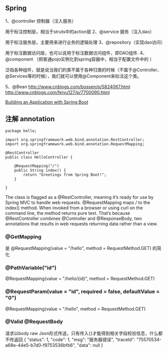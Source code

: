 ## Spring
1、@controller 控制器（注入服务）

用于标注控制层，相当于struts中的action层
2、@service 服务（注入dao）

用于标注服务层，主要用来进行业务的逻辑处理
3、@repository（实现dao访问）

用于标注数据访问层，也可以说用于标注数据访问组件，即DAO组件.
4、@component （把普通pojo实例化到spring容器中，相当于配置文件中的 
<bean id="" class=""/>）

泛指各种组件，就是说当我们的类不属于各种归类的时候（不属于@Controller、@Services等的时候），我们就可以使用@Component来标注这个类。

5、@Bean http://www.cnblogs.com/bossen/p/5824067.html
http://www.cnblogs.com/feiyu127/p/7700090.html

[Building an Application with Spring Boot](https://spring.io/guides/gs/spring-boot/#initial)
## 注解 annotation
```
package hello;

import org.springframework.web.bind.annotation.RestController;
import org.springframework.web.bind.annotation.RequestMapping;

@RestController
public class HelloController {

    @RequestMapping("/")
    public String index() {
        return "Greetings from Spring Boot!";
    }

}
```
The class is flagged as a @RestController, meaning it’s ready for use by Spring MVC to handle web requests. @RequestMapping maps / to the index() method. When invoked from a browser or using curl on the command line, the method returns pure text. 
That’s because @RestController combines @Controller and @ResponseBody, two annotations that results in web requests returning data rather than a view.

### @GetMapping
是 @RequestMapping(value = "/hello", method = RequestMethod.GET) 的简化

### @PathVariable("id")
@RequestMapping(value = "/hello/{id}", method = RequestMethod.GET)

### @RequestParam(value = "id", required = false, defaultValue = "0")
@RequestMapping(value = "/hello", method = RequestMethod.GET)


### @Valid @RequestBody
请求以body raw Json形式传送，只有传入{}才能得到相关字段校验信息，什么都不传返回
{
    "status": 1,
    "code": 1,
    "msg": "服务器错误",
    "traceId": "75570534-a68e-44e5-b7d0-f9753536bfb6",
    "data": null
}




